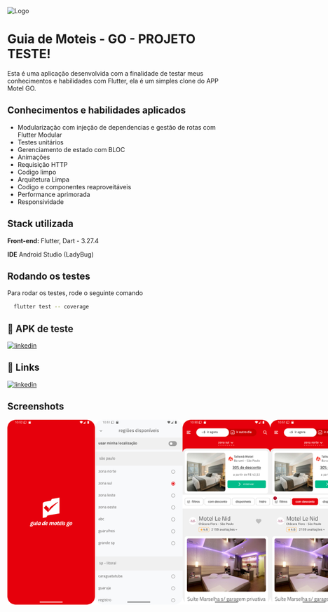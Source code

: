 
![Logo](https://play-lh.googleusercontent.com/r4qi347YJGUlOWDRJViHLQrgOB0lqszp8v0-Au2WTBTF7tVpmEbz_N7CEWVyQGqaPP4=w240-h480-rw)


# Guia de Moteis - GO - PROJETO TESTE!

Esta é uma aplicação desenvolvida com a finalidade de testar meus conhecimentos e habilidades com Flutter, ela é um simples clone do APP Motel GO.

## Conhecimentos e habilidades aplicados
- Modularização com injeção de dependencias e gestão de rotas com Flutter Modular
- Testes unitários
- Gerenciamento de estado com BLOC
- Animações
- Requisição HTTP
- Codigo limpo
- Arquitetura Limpa
- Codigo e componentes reaproveitáveis
- Performance aprimorada
- Responsividade

## Stack utilizada

**Front-end:** Flutter, Dart - 3.27.4

**IDE** Android Studio (LadyBug)


## Rodando os testes

Para rodar os testes, rode o seguinte comando

```bash
  flutter test -- coverage
```


## 🔗 APK de teste

[![linkedin](https://img.shields.io/badge/android-.apk-34d399?style=for-the-badge&logo=linkedin&logoColor=white)](https://drive.google.com/file/d/1TCtBWiraFzyIJHI2DhxQ3Wpit48cRxpb/view?usp=sharing)


## 🔗 Links

[![linkedin](https://img.shields.io/badge/linkedin-0A66C2?style=for-the-badge&logo=linkedin&logoColor=white)](https://www.linkedin.com/in/vagnerwillian/)


## Screenshots

<div style="display: flex; justify-content: space-around;">
<img src="https://github.com/VagnerWillian/guia_hoteis_go/raw/main/screenshot_0.png?raw=true" width="200">
<img src="https://github.com/VagnerWillian/guia_hoteis_go/raw/main/screenshot_1.png?raw=true" width="200">
<img src="https://github.com/VagnerWillian/guia_hoteis_go/raw/main/screenshot_2.png?raw=true" width="200">
<img src="https://github.com/VagnerWillian/guia_hoteis_go/raw/main/screenshot_3.png?raw=true" width="200">
<img src="https://github.com/VagnerWillian/guia_hoteis_go/raw/main/screenshot_4.png?raw=true" width="200">
<img src="https://github.com/VagnerWillian/guia_hoteis_go/raw/main/screenshot_5.png?raw=true" width="200">
</div>

